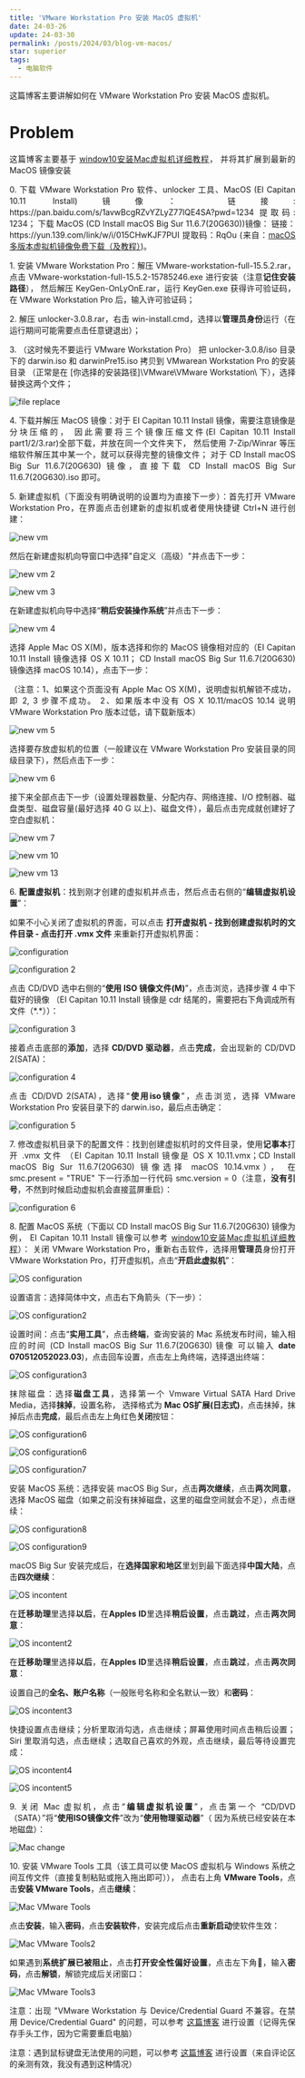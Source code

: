 ```yaml
---
title: 'VMware Workstation Pro 安装 MacOS 虚拟机'
date: 24-03-26
update: 24-03-30
permalink: /posts/2024/03/blog-vm-macos/
star: superior
tags:
  - 电脑软件
---
```


<p style="text-align:justify; text-justify:inter-ideograph;">这篇博客主要讲解如何在 VMware Workstation Pro 安装 MacOS 虚拟机。</p>

Problem
===

<p style="text-align:justify; text-justify:inter-ideograph;">这篇博客主要基于 <a href="https://blog.csdn.net/qq_45025572/article/details/108689543" target="_blank">window10安装Mac虚拟机详细教程</a>，
并将其扩展到最新的 MacOS 镜像安装</p>

<p style="text-align:justify; text-justify:inter-ideograph;">0. 下载 VMware Workstation Pro 软件、unlocker 工具、MacOS (EI Capitan 10.11 Install)镜像：
链接: https://pan.baidu.com/s/1avwBcgRZvYZLyZ77lQE4SA?pwd=1234 提取码: 1234；
下载 MacOS (CD Install macOS Big Sur 11.6.7(20G630))镜像：
链接：https://yun.139.com/link/w/i/015CHwKJF7PUI 提取码：RqOu (来自：<a href="https://blog.csdn.net/WELFSDAF/article/details/127154939" target="_blank">macOS多版本虚拟机镜像免费下载（及教程）</a>)。</p>

<p style="text-align:justify; text-justify:inter-ideograph;">1. 安装 VMware Workstation Pro：解压 VMware-workstation-full-15.5.2.rar，
点击 VMware-workstation-full-15.5.2-15785246.exe 进行安装（注意<b>记住安装路径</b>），
然后解压 KeyGen-OnLyOnE.rar，运行 KeyGen.exe 获得许可验证码，在 VMware Workstation Pro 后，输入许可验证码；</p>

<p style="text-align:justify; text-justify:inter-ideograph;">2. 解压 unlocker-3.0.8.rar，右击 win-install.cmd，选择以<b>管理员身份</b>运行（在运行期间可能需要点击任意键退出）；</p>

<p style="text-align:justify; text-justify:inter-ideograph;">3. （这时候先不要运行 VMware Workstation Pro）
把 unlocker-3.0.8/iso 目录下的 darwin.iso 和 darwinPre15.iso 拷贝到 VMwarean Workstation Pro 的安装目录
（正常是在 [你选择的安装路径]\VMware\VMware Workstation\ 下），选择替换这两个文件；</p>

![file replace](/images/VM_MacOS_file_replace.png)

<p style="text-align:justify; text-justify:inter-ideograph;">4. 下载并解压 MacOS 镜像：对于 EI Capitan 10.11 Install 镜像，需要注意镜像是分块压缩的，
因此需要将三个镜像压缩文件(EI Capitan 10.11 Install part1/2/3.rar)全部下载，并放在同一个文件夹下，
然后使用 7-Zip/Winrar 等压缩软件解压其中某一个，就可以获得完整的镜像文件；
对于 CD Install macOS Big Sur 11.6.7(20G630) 镜像，直接下载 CD Install macOS Big Sur 11.6.7(20G630).iso 即可。</p>

<p style="text-align:justify; text-justify:inter-ideograph;">5. 新建虚拟机（下面没有明确说明的设置均为直接下一步）：首先打开 VMware Workstation Pro，在界面点击创建新的虚拟机或者使用快捷键 Ctrl+N 进行创建：</p>

![new vm](/images/VM_MacOS_newvm.png)

<p style="text-align:justify; text-justify:inter-ideograph;">然后在新建虚拟机向导窗口中选择"自定义（高级）"并点击下一步：</p>

![new vm 2](/images/VM_MacOS_newvm_2.png)

![new vm 3](/images/VM_MacOS_newvm_3.png)

<p style="text-align:justify; text-justify:inter-ideograph;">在新建虚拟机向导中选择“<b>稍后安装操作系统</b>”并点击下一步：</p>

![new vm 4](/images/VM_MacOS_newvm_4.png)

<p style="text-align:justify; text-justify:inter-ideograph;">选择 Apple Mac OS X(M)，版本选择和你的 MacOS 镜像相对应的（EI Capitan 10.11 Install 镜像选择 OS X 10.11；
CD Install macOS Big Sur 11.6.7(20G630) 镜像选择 macOS 10.14），点击下一步：</p>

<p style="text-align:justify; text-justify:inter-ideograph;">（注意：1、如果这个页面没有 Apple Mac OS X(M)，说明虚拟机解锁不成功，即 2, 3 步骤不成功。
2、如果版本中没有 OS X 10.11/macOS 10.14 说明 VMware Workstation Pro 版本过低，请下载新版本）</p>

![new vm 5](/images/VM_MacOS_newvm_5.png)

<p style="text-align:justify; text-justify:inter-ideograph;">选择要存放虚拟机的位置（一般建议在 VMware Workstation Pro 安装目录的同级目录下），然后点击下一步：</p>

![new vm 6](/images/VM_MacOS_newvm_6.png)

<p style="text-align:justify; text-justify:inter-ideograph;">接下来全部点击下一步（设置处理器数量、分配内存、网络连接、I/O 控制器、磁盘类型、磁盘容量(最好选择 40 G 以上)、磁盘文件），最后点击完成就创建好了空白虚拟机：</p>

![new vm 7](/images/VM_MacOS_newvm_7.png)

![new vm 10](/images/VM_MacOS_newvm_10.png)

![new vm 13](/images/VM_MacOS_newvm_13.png)

<p style="text-align:justify; text-justify:inter-ideograph;">6. <b>配置虚拟机</b>：找到刚才创建的虚拟机并点击，然后点击右侧的“<b>编辑虚拟机设置</b>”：</p>

<p style="text-align:justify; text-justify:inter-ideograph;">如果不小心关闭了虚拟机的界面，可以点击 <b>打开虚拟机 - 找到创建虚拟机时的文件目录 - 点击打开 .vmx 文件</b> 来重新打开虚拟机界面：</p>

![configuration](/images/VM_MacOS_set.png)

![configuration 2](/images/VM_MacOS_configurate_2.png)

<p style="text-align:justify; text-justify:inter-ideograph;">点击 CD/DVD 选中右侧的“<b>使用 ISO 镜像文件(M)</b>”，点击浏览，选择步骤 4 中下载好的镜像
（EI Capitan 10.11 Install 镜像是 cdr 结尾的，需要把右下角调成所有文件（*.*））：</p>

![configuration 3](/images/VM_MacOS_configurate_3.png)

<p style="text-align:justify; text-justify:inter-ideograph;">接着点击底部的<b>添加</b>，选择<b> CD/DVD 驱动器</b>，点击<b>完成</b>，会出现新的 CD/DVD 2(SATA)：</p>

![configuration 4](/images/VM_MacOS_configurate_4.png)

<p style="text-align:justify; text-justify:inter-ideograph;">点击 CD/DVD 2(SATA)，选择“<b>使用iso镜像</b>”，点击浏览，选择 VMware Workstation Pro 安装目录下的 darwin.iso，最后点击确定：</p>

![configuration 5](/images/VM_MacOS_configurate_5.png)

<p style="text-align:justify; text-justify:inter-ideograph;">7. 修改虚拟机目录下的配置文件：找到创建虚拟机时的文件目录，使用<b>记事本</b>打开 .vmx 文件
（EI Capitan 10.11 Install 镜像是 OS X 10.11.vmx；CD Install macOS Big Sur 11.6.7(20G630) 镜像选择 macOS 10.14.vmx），
在 smc.present = "TRUE" 下一行添加一行代码 smc.version = 0（注意，<b>没有引号</b>，不然到时候启动虚拟机会直接蓝屏重启）：</p>

![configuration 6](/images/VM_MacOS_configurate_6.png)

<p style="text-align:justify; text-justify:inter-ideograph;">8. 配置 MacOS 系统（下面以 CD Install macOS Big Sur 11.6.7(20G630) 镜像为例，
EI Capitan 10.11 Install 镜像可以参考 <a href="https://blog.csdn.net/qq_45025572/article/details/108689543" target="_blank">window10安装Mac虚拟机详细教程</a>）：
关闭 VMware Workstation Pro，重新右击软件，选择用<b>管理员</b>身份打开 VMware Workstation Pro，打开虚拟机，点击“<b>开启此虚拟机</b>”：</p>

![OS configuration](/images/VM_MacOS_os_configurate.png)

<p style="text-align:justify; text-justify:inter-ideograph;">设置语言：选择简体中文，点击右下角箭头（下一步）：</p>

![OS configuration2](/images/VM_MacOS_os_configurate2.png)

<p style="text-align:justify; text-justify:inter-ideograph;">设置时间：点击“<b>实用工具</b>”，点击<b>终端</b>，查询安装的 Mac 系统发布时间，输入相应的时间
(CD Install macOS Big Sur 11.6.7(20G630) 镜像 可以输入 <b>date 070512052023.03</b>)，点击回车设置，点击左上角终端，选择退出终端：</p>

![OS configuration3](/images/VM_MacOS_os_configurate4.png)

<p style="text-align:justify; text-justify:inter-ideograph;">抹除磁盘：选择<b>磁盘工具</b>，选择第一个 Vmware Virtual SATA Hard Drive Media，选择<b>抹掉</b>，设置名称，
选择格式为 <b>Mac OS扩展(日志式)</b>，点击抹掉，抹掉后点击<b>完成</b>，最后点击左上角红色<b>关闭</b>按钮：</p>

![OS configuration6](/images/VM_MacOS_os_configurate6.png)

![OS configuration6](/images/VM_MacOS_os_configurate3.png)

![OS configuration7](/images/VM_MacOS_os_configurate7.png)

<p style="text-align:justify; text-justify:inter-ideograph;">安装 MacOS 系统：选择安装 macOS Big Sur，点击<b>两次继续</b>，点击<b>两次同意</b>，
选择 MacOS 磁盘（如果之前没有抹掉磁盘，这里的磁盘空间就会不足），点击继续：</p>

![OS configuration8](/images/VM_MacOS_os_configurate8.png)

![OS configuration9](/images/VM_MacOS_os_configurate11.png)

<p style="text-align:justify; text-justify:inter-ideograph;">macOS Big Sur 安装完成后，在<b>选择国家和地区</b>里划到最下面选择<b>中国大陆</b>，点击<b>四次继续</b>：</p>

![OS incontent](/images/VM_MacOS_incontent.png)

<p style="text-align:justify; text-justify:inter-ideograph;">在<b>迁移助理</b>里选择<b>以后</b>，在<b>Apples ID</b>里选择<b>稍后设置</b>，点击<b>跳过</b>，点击<b>两次同意</b>：</p>

![OS incontent2](/images/VM_MacOS_incontent2.png)

<p style="text-align:justify; text-justify:inter-ideograph;">在<b>迁移助理</b>里选择<b>以后</b>，在<b>Apples ID</b>里选择<b>稍后设置</b>，点击<b>跳过</b>，点击<b>两次同意</b>：</p>

<p style="text-align:justify; text-justify:inter-ideograph;">设置自己的<b>全名、账户名称</b>（一般账号名称和全名默认一致）和<b>密码</b>：</p>

![OS incontent3](/images/VM_MacOS_incontent4.png)

<p style="text-align:justify; text-justify:inter-ideograph;">快捷设置点击继续；分析里取消勾选，点击继续；屏幕使用时间点击稍后设置；Siri 里取消勾选，点击继续；选取自己喜欢的外观，点击继续，最后等待设置完成：</p>

![OS incontent4](/images/VM_MacOS_incontent5.png)

![OS incontent5](/images/VM_MacOS_incontent6.png)

<p style="text-align:justify; text-justify:inter-ideograph;">9. 关闭 Mac 虚拟机，点击“<b>编辑虚拟机设置</b>”，点击第一个 “CD/DVD（SATA）”将“<b>使用ISO镜像文件</b>”改为“<b>使用物理驱动器</b>”（
因为系统已经安装在本地磁盘）：</p>

![Mac change](/images/VM_MacOS_change.png)

<p style="text-align:justify; text-justify:inter-ideograph;">10. 安装 VMware Tools 工具（该工具可以使 MacOS 虚拟机与 Windows 系统之间互传文件（直接复制粘贴或拖入拖出即可）），
点击右上角 <b>VMware Tools</b>，点击<b>安装 VMware Tools</b>，点击<b>继续</b>：</p>

![Mac VMware Tools](/images/VM_MacOS_VMware_tools.png)

<p style="text-align:justify; text-justify:inter-ideograph;">点击<b>安装</b>，输入<b>密码</b>，点击<b>安装软件</b>，安装完成后点击<b>重新启动</b>使软件生效：</p>

![Mac VMware Tools2](/images/VM_MacOS_VMware_tools2.png)

<p style="text-align:justify; text-justify:inter-ideograph;">如果遇到<b>系统扩展已被阻止</b>，点击<b>打开安全性偏好设置</b>，点击左下角🔐，输入<b>密码</b>，点击<b>解锁</b>，解锁完成后关闭窗口：</p>

![Mac VMware Tools3](/images/VM_MacOS_VMware_tools3.png)

<p style="text-align:justify; text-justify:inter-ideograph;">注意：出现 "VMware Workstation 与 Device/Credential Guard 不兼容。在禁用 Device/Credential Guard" 的问题，可以参考 <a href="https://blog.csdn.net/qq_37567470/article/details/129397491" target="_blank">这篇博客</a> 进行设置（记得先保存手头工作，因为它需要重启电脑）</p>

<p style="text-align:justify; text-justify:inter-ideograph;">注意：遇到鼠标键盘无法使用的问题，可以参考 <a href="https://blog.csdn.net/zhoupian/article/details/122659135" target="_blank">这篇博客</a> 进行设置（来自评论区的亲测有效，我没有遇到这种情况）</p>
